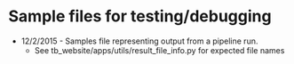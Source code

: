 # Sample files for testing/debugging

- 12/2/2015 - Samples file representing output from a pipeline run.
    - See tb_website/apps/utils/result_file_info.py for expected file names
